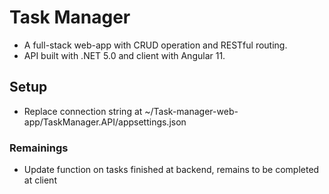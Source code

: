 # Task Manager
* A full-stack web-app with CRUD operation and RESTful routing.
* API built with .NET 5.0 and client with Angular 11.

## Setup
* Replace connection string at ~/Task-manager-web-app/TaskManager.API/appsettings.json

### Remainings
* Update function on tasks finished at backend, remains to be completed at client
